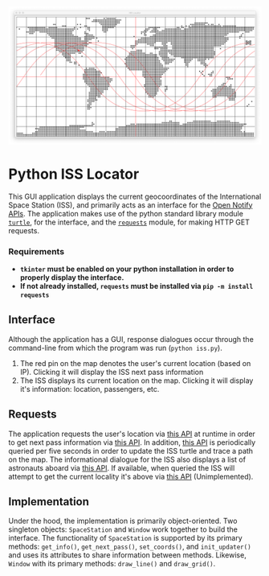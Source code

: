 <img src="./img/preview.png" width=800 />

# Python ISS Locator #
This GUI application displays the current geocoordinates of the International Space Station (ISS), and primarily acts as an interface for the [Open Notify APIs](http://open-notify.org/). The application makes use of the python standard library module [`turtle`](https://docs.python.org/3/library/turtle.html), for the interface, and the [`requests`](https://requests.readthedocs.io/en/master/) module, for making HTTP GET requests.

### Requirements ###
+ **`tkinter` must be enabled on your python installation in order to properly display the interface.**
+ **If not already installed, `requests` must be installed via `pip -m install requests`**

## Interface ##
Although the application has a GUI, response dialogues occur through the command-line from which the program was run (`python iss.py`).
1. The red pin on the map denotes the user's current location (based on IP). Clicking it will display the ISS next pass information
2. The ISS displays its current location on the map. Clicking it will display it's information: location, passengers, etc.

## Requests ##
The application requests the user's location via [this API](https://ipinfo.io/) at runtime in order to get next pass information via [this API](http://open-notify.org/Open-Notify-API/ISS-Pass-Times/). In addition, [this API](http://open-notify.org/Open-Notify-API/ISS-Location-Now/) is periodically queried per five seconds in order to update the ISS turtle and trace a path on the map. The informational dialogue for the ISS also displays a list of astronauts aboard via [this API](http://open-notify.org/Open-Notify-API/People-In-Space/). If available, when queried the ISS will attempt to get the current locality it's above via [this API](https://developers.google.com/maps/documentation/geocoding/overview) (Unimplemented).

## Implementation ##
Under the hood, the implementation is primarily object-oriented. Two singleton objects: `SpaceStation` and `Window` work together to build the interface. The functionality of `SpaceStation` is supported by its primary methods: `get_info()`, `get_next_pass()`, `set_coords()`, and `init_updater()` and uses its attributes to share information between methods. Likewise, `Window` with its primary methods: `draw_line()` and `draw_grid()`.